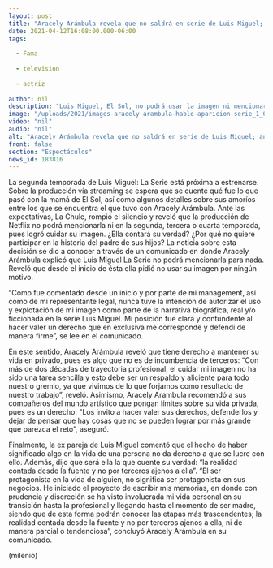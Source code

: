 ```yaml
---
layout: post
title: "Aracely Arámbula revela que no saldrá en serie de Luis Miguel; anuncia que ya escribe sus memorias"
date: 2021-04-12T16:08:00.000-06:00
tags:
  
  - Fama
  
  - television
  
  - actriz
  
author: nil
description: "Luis Miguel, El Sol, no podrá usar la imagen ni mencionar a Aracely Arámbula en la serie biográfica sobre su vida de Netflix: la realidad contada desde la fuente y no por terceros ajenos a ella, ni de manera parcial o tendenciosa”.  "
image: "/uploads/2021/images-aracely-arambula-hablo-aparicion-serie_1_0_1045_650.jpg"
video: "nil"
audio: "nil"
alt: "Aracely Arámbula revela que no saldrá en serie de Luis Miguel; anuncia que ya escribe sus memorias"
front: false
section: "Espectáculos"
news_id: 183816
---
```


La segunda temporada de Luis Miguel: La Serie está próxima a estrenarse. Sobre la producción vía streaming se espera que se cuente qué fue lo que pasó con la mamá de El Sol, así como algunos detalles sobre sus amoríos entre los que se encuentra el que tuvo con Aracely Arámbula. Ante las expectativas, La Chule, rompió el silencio y reveló que la producción de Netflix no podrá mencionarla ni en la segunda, tercera o cuarta temporada, pues logró cuidar su imagen. ¿Ella contará su verdad? ¿Por qué no quiere participar en la historia del padre de sus hijos? La noticia sobre esta decisión se dio a conocer a través de un comunicado en donde Aracely Arámbula explicó que Luis Miguel La Serie no podrá mencionarla para nada. Reveló que desde el inicio de ésta ella pidió no usar su imagen por ningún motivo.

“Como fue comentado desde un inicio y por parte de mi management, así como de mi representante legal, nunca tuve la intención de autorizar el uso y explotación de mi imagen como parte de la narrativa biográfica, real y/o ficcionada en la serie Luis Miguel. Mi posición fue clara y contundente al hacer valer un derecho que en exclusiva me corresponde y defendí de manera firme”, se lee en el comunicado. 

En este sentido, Aracely Arámbula reveló que tiene derecho a mantener su vida en privado, pues es algo que no es de incumbencia de terceros: “Con más de dos décadas de trayectoria profesional, el cuidar mi imagen no ha sido una tarea sencilla y esto debe ser un respaldo y aliciente para todo nuestro gremio, ya que vivimos de lo que forjamos como resultado de nuestro trabajo”, reveló.
Asimismo, Aracely Arambula recomendó a sus compañeros del mundo artístico que pongan límites sobre su vida privada, pues es un derecho: "Los invito a hacer valer sus derechos, defenderlos y dejar de pensar que hay cosas que no se pueden lograr por más grande que parezca el reto”, aseguró.

Finalmente, la ex pareja de Luis Miguel comentó que el hecho de haber significado algo en la vida de una persona no da derecho a que se lucre con ello. Además, dijo que será ella la que cuente su verdad: “la realidad contada desde la fuente y no por terceros ajenos a ella”. “El ser protagonista en la vida de alguien, no significa ser protagonista en sus negocios. He iniciado el proyecto de escribir mis memorias, en donde con prudencia y discreción se ha visto involucrada mi vida personal en su transición hasta la profesional y llegando hasta el momento de ser madre, siendo que de esta forma podrán conocer las etapas más trascendentes; la realidad contada desde la fuente y no por terceros ajenos a ella, ni de manera parcial o tendenciosa”, concluyó Aracely Arámbula en su comunicado.

(milenio)